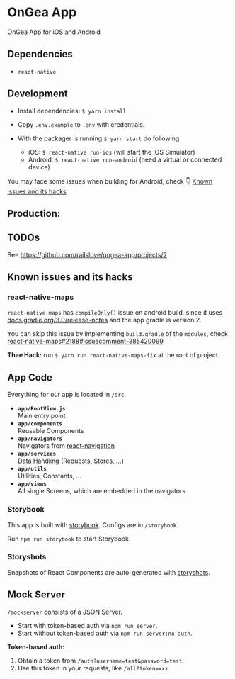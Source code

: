 # OnGea App
OnGea App for iOS and Android

## Dependencies

- `react-native`

## Development

- Install dependencies: `$ yarn install`

- Copy `.env.example` to `.env` with credentials.

- With the packager is running `$ yarn start` do following:

  - iOS: `$ react-native run-ios` (will start the iOS Simulator)
  - Android: `$ react-native run-android` (need a virtual or connected device)


You may face some issues when building for Android, check :point_down: [Known issues and its hacks](#known-issues-and-its-hacks)

## Production:

## TODOs

See https://github.com/railslove/ongea-app/projects/2

## Known issues and its hacks

### react-native-maps
`react-native-maps` has `compileOnly()` issue on android build, since it uses [docs.gradle.org/3.0/release-notes](https://docs.gradle.org/3.0/release-notes.html) and the app gradle is version 2.

You can skip this issue by implementing `build.gradle` of the `modules`, check [react-native-maps#2188#issuecomment-385420099](https://github.com/react-community/react-native-maps/issues/2188#issuecomment-385420099)

**Thae Hack:**
run `$ yarn run react-native-maps-fix` at the root of project.


## App Code

Everything for our app is located in `/src`.

- **`app/RootView.js`**  
  Main entry point
- **`app/components`**  
  Reusable Components
- **`app/navigators`**  
  Navigators from [react-navigation](http://reactnavigation.org/)
- **`app/services`**  
  Data Handling (Requests, Stores, ...)
- **`app/utils`**  
  Utilities, Constants, ...
- **`app/views`**  
  All single Screens, which are embedded in the navigators

### Storybook

This app is built with [storybook](https://github.com/storybooks/react-storybook). Configs are in `/storybook`.

Run `npm run storybook` to start Storybook.

### Storyshots

Snapshots of React Components are auto-generated with [storyshots](https://github.com/storybooks/storyshots).

## Mock Server

`/mockserver` consists of a JSON Server.

- Start with token-based auth via `npm run server`.
- Start without token-based auth via `npm run server:no-auth`.

**Token-based auth:**  
1. Obtain a token from `/auth?username=test&password=test`.
2. Use this token in your requests, like `/all?token=xxx`.
